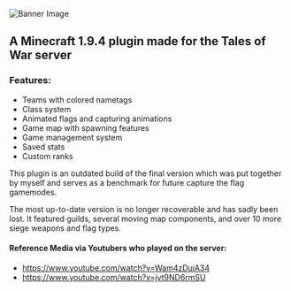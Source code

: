 ![Banner Image](https://cdn.discordapp.com/attachments/164818055560429569/740011670554017944/ToW_Banner.png)
## A Minecraft 1.9.4 plugin made for the Tales of War server

### Features:
* Teams with colored nametags
* Class system
* Animated flags and capturing animations
* Game map with spawning features
* Game management system
* Saved stats
* Custom ranks

This plugin is an outdated build of the final version which was put together by myself and serves as a benchmark for future capture the flag gamemodes. 

The most up-to-date version is no longer recoverable and has sadly been lost. It featured guilds, several moving map components, and over 10 more siege weapons and flag types.

#### Reference Media via Youtubers who played on the server:
* https://www.youtube.com/watch?v=Wam4zDuiA34
* https://www.youtube.com/watch?v=jvt9ND6rmSU
